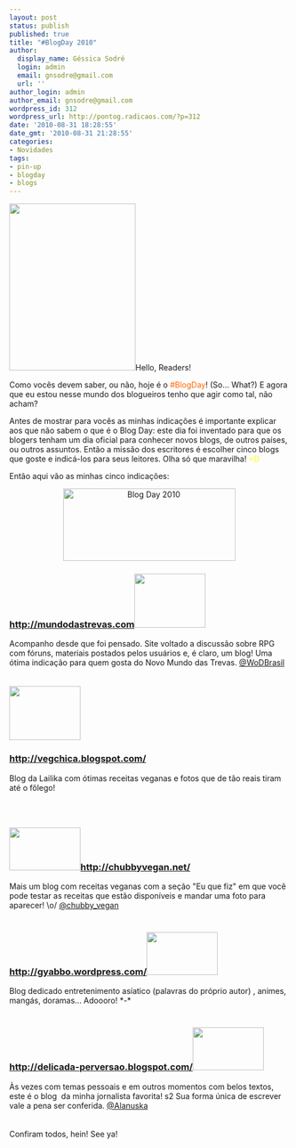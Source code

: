 ```yaml
---
layout: post
status: publish
published: true
title: "#BlogDay 2010"
author:
  display_name: Géssica Sodré
  login: admin
  email: gnsodre@gmail.com
  url: ''
author_login: admin
author_email: gnsodre@gmail.com
wordpress_id: 312
wordpress_url: http://pontog.radicaos.com/?p=312
date: '2010-08-31 18:28:55'
date_gmt: '2010-08-31 21:28:55'
categories:
- Novidades
tags:
- pin-up
- blogday
- blogs
---
```

<p><a href="http://pontog.radicaos.com/wp-content/uploads/2010/08/PinUp_5.png"><img class="alignleft size-medium wp-image-313" title="PinUp_5" src="http://pontog.radicaos.com/wp-content/uploads/2010/08/PinUp_5-227x300.png" alt="" width="227" height="300" /></a>Hello, Readers!</p>
<p>Como vocês devem saber, ou não, hoje é o <span style="color: #ff6600;">#BlogDay</span>! (So... What?) E agora que eu estou nesse mundo dos blogueiros tenho que agir como tal, não acham?</p>
<p>Antes de mostrar para vocês as minhas indicações é importante explicar aos que não sabem o que é o Blog Day: este dia foi inventado para que os blogers tenham um dia oficial para conhecer novos blogs, de outros países, ou outros assuntos. Então a missão dos escritores é escolher cinco blogs que goste e indicá-los para seus leitores. Olha só que maravilha! <span style="color: #ffff00;">=D</span></p>
<p>Então aqui vão as minhas cinco indicações:</p>
<p style="text-align: center;"><a href="http://www.blogday.org/" target="_blank"><img class="aligncenter" src="http://www.blogday.org/images/badge_red.gif" alt="Blog Day 2010" width="310" height="130" /></a></p>
<h3><a title="mundodastrevas.com" href="http://mundodastrevas.com" target="_blank">http://mundodastrevas.com</a><a href="http://pontog.radicaos.com/wp-content/uploads/2010/08/Untitled-11.jpg"><img class="alignright size-full wp-image-320" title="Untitled-1" src="http://pontog.radicaos.com/wp-content/uploads/2010/08/Untitled-11.jpg" alt="" width="128" height="97" /></a></h3>
<p>Acompanho desde que foi pensado. Site voltado a discussão sobre RPG com fóruns, materiais postados pelos usuários e, é claro, um blog! Uma ótima indicação para quem gosta do Novo Mundo das Trevas. <a title="@WoDBrasil" href="http://twitter.com/wodbrasil" target="_blank">@WoDBrasil</a><br />
<br/><br />
<a href="http://pontog.radicaos.com/wp-content/uploads/2010/08/Untitled-2.jpg"><img class="alignright size-full wp-image-319" title="vegchica" src="http://pontog.radicaos.com/wp-content/uploads/2010/08/Untitled-2.jpg" alt="" width="128" height="97" /></a></p>
<h3><a title="VegChica" href="http://vegchica.blogspot.com/" target="_blank">http://vegchica.blogspot.com/</a></h3>
<p>Blog da Lailika com ótimas receitas veganas e fotos que de tão reais tiram até o fôlego!<br />
<h3>
<br/><br />
<a href="http://pontog.radicaos.com/wp-content/uploads/2010/08/Chubby-Vegan-Curso3.jpg"><img class="alignright size-full wp-image-321" title="chubbyvegan" src="http://pontog.radicaos.com/wp-content/uploads/2010/08/Chubby-Vegan-Curso3.jpg" alt="" width="128" height="77" /></a><a href="http://chubbyvegan.net/">http://chubbyvegan.net/</a></h3>
<p>Mais um blog com receitas veganas com a seção "Eu que fiz" em que você pode testar as receitas que estão disponíveis e mandar uma foto para aparecer! \o/ <a title="@chubby_vegan" href="http://twitter.com/chubby_vegan" target="_blank">@chubby_vegan</a><br />
<br/></p>
<h3><a href="http://gyabbo.wordpress.com/">http://gyabbo.wordpress.com/</a><a href="http://pontog.radicaos.com/wp-content/uploads/2010/08/Untitled-3.jpg"><img class="alignright size-full wp-image-322" title="gyabbo!" src="http://pontog.radicaos.com/wp-content/uploads/2010/08/Untitled-3.jpg" alt="" width="128" height="77" /></a></h3>
<p>Blog dedicado entretenimento asíatico (palavras do próprio autor) , animes, mangás, doramas... Adoooro! *-*<br />
<br/></p>
<h3><a href="http://delicada-perversao.blogspot.com/">http://delicada-perversao.blogspot.com/</a><a href="http://pontog.radicaos.com/wp-content/uploads/2010/08/Untitled-12.jpg"><img class="alignright size-full wp-image-323" title="delicadaperversão" src="http://pontog.radicaos.com/wp-content/uploads/2010/08/Untitled-12.jpg" alt="" width="128" height="77" /></a></h3>
<p>Às vezes com temas pessoais e em outros momentos com belos textos, este é o blog  da minha jornalista favorita! s2 Sua forma única de escrever vale a pena ser conferida. <a title="@Alanuska" href="http://twitter.com/alanuska" target="_blank">@Alanuska</a><br />
<br/><br />
Confiram todos, hein! See ya!</p>
